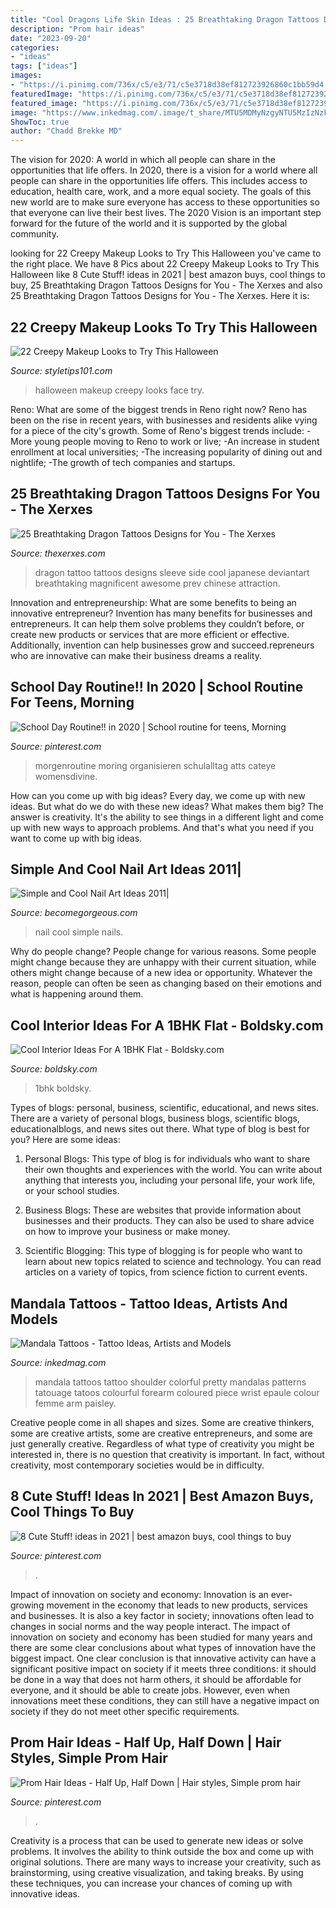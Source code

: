 ```yaml
---
title: "Cool Dragons Life Skin Ideas : 25 Breathtaking Dragon Tattoos Designs For You"
description: "Prom hair ideas"
date: "2023-09-20"
categories:
- "ideas"
tags: ["ideas"]
images:
- "https://i.pinimg.com/736x/c5/e3/71/c5e3718d38ef812723926860c1bb59d4.jpg"
featuredImage: "https://i.pinimg.com/736x/c5/e3/71/c5e3718d38ef812723926860c1bb59d4.jpg"
featured_image: "https://i.pinimg.com/736x/c5/e3/71/c5e3718d38ef812723926860c1bb59d4.jpg"
image: "https://www.inkedmag.com/.image/t_share/MTU5MDMyNzgyNTU5MzIzNzk3/colorful.jpg"
ShowToc: true
author: "Chadd Brekke MD"
---
```



The vision for 2020: A world in which all people can share in the opportunities that life offers.
In 2020, there is a vision for a world where all people can share in the opportunities life offers. This includes access to education, health care, work, and a more equal society. The goals of this new world are to make sure everyone has access to these opportunities so that everyone can live their best lives. The 2020 Vision is an important step forward for the future of the world and it is supported by the global community.

	

		
looking for 22 Creepy Makeup Looks to Try This Halloween you've came to the right place. We have 8 Pics about 22 Creepy Makeup Looks to Try This Halloween like 8 Cute Stuff! ideas in 2021 | best amazon buys, cool things to buy, 25 Breathtaking Dragon Tattoos Designs for You - The Xerxes and also 25 Breathtaking Dragon Tattoos Designs for You - The Xerxes. Here it is:
		
    
## 22 Creepy Makeup Looks To Try This Halloween

<img loading=lazy src="https://styletips101.com/wp-content/uploads/2014/10/halloween_makeup12.png" onerror="this.onerror=null;this.src='https://tse4.mm.bing.net/th?id=OIP.qjaugMelkdH6IQbvRlWLywHaKD&amp;pid=15.1';" alt="22 Creepy Makeup Looks to Try This Halloween">

_Source: styletips101.com_

>halloween makeup creepy looks face try. 

	

Reno: What are some of the biggest trends in Reno right now?
Reno has been on the rise in recent years, with businesses and residents alike vying for a piece of the city's growth. Some of Reno's biggest trends include: 
 -More young people moving to Reno to work or live; 
-An increase in student enrollment at local universities; 
-The increasing popularity of dining out and nightlife; 
-The growth of tech companies and startups.

    
## 25 Breathtaking Dragon Tattoos Designs For You - The Xerxes

<img loading=lazy src="http://www.thexerxes.com/wp-content/uploads/2016/02/Japanese-Dragon-Tattoo-Designs-ideas.jpg" onerror="this.onerror=null;this.src='https://tse3.mm.bing.net/th?id=OIP.GNVATWNKQ3VmRsS9CSbiYgHaJ4&amp;pid=15.1';" alt="25 Breathtaking Dragon Tattoos Designs for You - The Xerxes">

_Source: thexerxes.com_

>dragon tattoo tattoos designs sleeve side cool japanese deviantart breathtaking magnificent awesome prev chinese attraction. 

	

Innovation and entrepreneurship: What are some benefits to being an innovative entrepreneur?
Invention has many benefits for businesses and entrepreneurs. It can help them solve problems they couldn’t before, or create new products or services that are more efficient or effective. Additionally, invention can help businesses grow and succeed.repreneurs who are innovative can make their business dreams a reality.

    
## School Day Routine!! In 2020 | School Routine For Teens, Morning

<img loading=lazy src="https://i.pinimg.com/736x/c5/e3/71/c5e3718d38ef812723926860c1bb59d4.jpg" onerror="this.onerror=null;this.src='https://tse1.mm.bing.net/th?id=OIP.Kjuuz_PZQjr5Mmta1y0pEQHaM9&amp;pid=15.1';" alt="School Day Routine!! in 2020 | School routine for teens, Morning">

_Source: pinterest.com_

>morgenroutine moring organisieren schulalltag atts cateye womensdivine. 

	

How can you come up with big ideas?
Every day, we come up with new ideas. But what do we do with these new ideas? What makes them big? The answer is creativity. It's the ability to see things in a different light and come up with new ways to approach problems. And that's what you need if you want to come up with big ideas.

    
## Simple And Cool Nail Art Ideas 2011|

<img loading=lazy src="http://static.becomegorgeous.com/img/arts/2011/Jan/05/3495/nail_art_332.jpg" onerror="this.onerror=null;this.src='https://tse3.mm.bing.net/th?id=OIP.bMKLMpqmI9v6Zbusb1KXdQHaFj&amp;pid=15.1';" alt="Simple and Cool Nail Art Ideas 2011|">

_Source: becomegorgeous.com_

>nail cool simple nails. 

	

Why do people change?
People change for various reasons. Some people might change because they are unhappy with their current situation, while others might change because of a new idea or opportunity. Whatever the reason, people can often be seen as changing based on their emotions and what is happening around them.

    
## Cool Interior Ideas For A 1BHK Flat - Boldsky.com

<img loading=lazy src="https://www.boldsky.com/img/2013/07/04-1bhk.jpg" onerror="this.onerror=null;this.src='https://tse4.mm.bing.net/th?id=OIP.OMObgZBwsFYqrMIuW3mknQHaFj&amp;pid=15.1';" alt="Cool Interior Ideas For A 1BHK Flat - Boldsky.com">

_Source: boldsky.com_

>1bhk boldsky. 

	

Types of blogs: personal, business, scientific, educational, and news sites.
There are a variety of personal blogs, business blogs, scientific blogs, educationalblogs, and news sites out there. What type of blog is best for you? Here are some ideas:
1. Personal Blogs: This type of blog is for individuals who want to share their own thoughts and experiences with the world. You can write about anything that interests you, including your personal life, your work life, or your school studies.

2. Business Blogs: These are websites that provide information about businesses and their products. They can also be used to share advice on how to improve your business or make money.

3. Scientific Blogging: This type of blogging is for people who want to learn about new topics related to science and technology. You can read articles on a variety of topics, from science fiction to current events.


    
## Mandala Tattoos - Tattoo Ideas, Artists And Models

<img loading=lazy src="https://www.inkedmag.com/.image/t_share/MTU5MDMyNzgyNTU5MzIzNzk3/colorful.jpg" onerror="this.onerror=null;this.src='https://tse2.mm.bing.net/th?id=OIP.9OYcy8zy0j-VzZ4eQBOC8gHaHa&amp;pid=15.1';" alt="Mandala Tattoos - Tattoo Ideas, Artists and Models">

_Source: inkedmag.com_

>mandala tattoos tattoo shoulder colorful pretty mandalas patterns tatouage tatoos colourful forearm coloured piece wrist epaule colour femme arm paisley. 

	

Creative people come in all shapes and sizes. Some are creative thinkers, some are creative artists, some are creative entrepreneurs, and some are just generally creative. Regardless of what type of creativity you might be interested in, there is no question that creativity is important. In fact, without creativity, most contemporary societies would be in difficulty.

    
## 8 Cute Stuff! Ideas In 2021 | Best Amazon Buys, Cool Things To Buy

<img loading=lazy src="https://i.pinimg.com/474x/07/ea/4a/07ea4aaf9562df6960cbe3bb9498d46b.jpg" onerror="this.onerror=null;this.src='https://tse4.mm.bing.net/th?id=OIP.YpBeCKQpvnXgVKtxjtlwWgAAAA&amp;pid=15.1';" alt="8 Cute Stuff! ideas in 2021 | best amazon buys, cool things to buy">

_Source: pinterest.com_

>. 

	

Impact of innovation on society and economy:
Innovation is an ever-growing movement in the economy that leads to new products, services and businesses. It is also a key factor in society; innovations often lead to changes in social norms and the way people interact. The impact of innovation on society and economy has been studied for many years and there are some clear conclusions about what types of innovation have the biggest impact. 
One clear conclusion is that innovative activity can have a significant positive impact on society if it meets three conditions: it should be done in a way that does not harm others, it should be affordable for everyone, and it should be able to create jobs. However, even when innovations meet these conditions, they can still have a negative impact on society if they do not meet other specific requirements.

    
## Prom Hair Ideas - Half Up, Half Down | Hair Styles, Simple Prom Hair

<img loading=lazy src="https://i.pinimg.com/736x/35/10/1c/35101c07f779abadb96295efd2cadd00--hair-skin-nails-half-up-half-down.jpg" onerror="this.onerror=null;this.src='https://tse1.mm.bing.net/th?id=OIP.Q1FIpiKaEW4b1z4pH1fJVQHaJ3&amp;pid=15.1';" alt="Prom Hair Ideas - Half Up, Half Down | Hair styles, Simple prom hair">

_Source: pinterest.com_

>. 

	

Creativity is a process that can be used to generate new ideas or solve problems. It involves the ability to think outside the box and come up with original solutions. There are many ways to increase your creativity, such as brainstorming, using creative visualization, and taking breaks. By using these techniques, you can increase your chances of coming up with innovative ideas.

